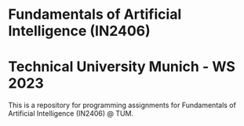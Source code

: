 # Fundamentals of Artificial Intelligence (IN2406)
# Technical University Munich - WS 2023

This is a repository for programming assignments for Fundamentals of Artificial Intelligence (IN2406) @ TUM.
